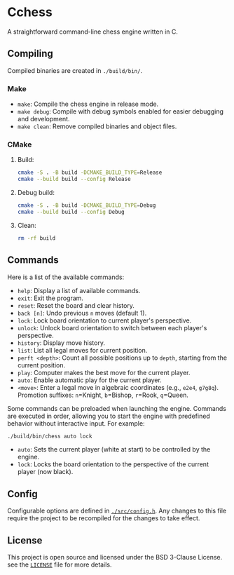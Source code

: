 # Cchess

A straightforward command-line chess engine written in C.

## Compiling

Compiled binaries are created in `./build/bin/`.

### Make

* `make`: Compile the chess engine in release mode.
* `make debug`: Compile with debug symbols enabled for easier debugging and development.
* `make clean`: Remove compiled binaries and object files.

### CMake

1. Build:
    ```bash
    cmake -S . -B build -DCMAKE_BUILD_TYPE=Release
    cmake --build build --config Release
    ```
2. Debug build:
    ```bash
    cmake -S . -B build -DCMAKE_BUILD_TYPE=Debug
    cmake --build build --config Debug
    ```
3. Clean:
    ```bash
    rm -rf build
    ```

## Commands

Here is a list of the available commands:

* `help`: Display a list of available commands.
* `exit`: Exit the program.
* `reset`: Reset the board and clear history.
* `back [n]`: Undo previous `n` moves (default 1).
* `lock`: Lock board orientation to current player's perspective.
* `unlock`: Unlock board orientation to switch between each player's perspective.
* `history`: Display move history.
* `list`: List all legal moves for current position.
* `perft <depth>`: Count all possible positions up to `depth`, starting from the current position.
* `play`: Computer makes the best move for the current player.
* `auto`: Enable automatic play for the current player.
* `<move>`: Enter a legal move in algebraic coordinates (e.g., `e2e4`, `g7g8q`). Promotion suffixes: `n`=Knight, `b`=Bishop, `r`=Rook, `q`=Queen.

Some commands can be preloaded when launching the engine. Commands are executed in order, allowing you to start the engine with predefined behavior without interactive input. For example:

```bash
./build/bin/chess auto lock
```

* `auto`: Sets the current player (white at start) to be controlled by the engine.
* `lock`: Locks the board orientation to the perspective of the current player (now black).

## Config

Configurable options are defined in [`./src/config.h`](./src/config.h). Any changes to this file require the project to be recompiled for the changes to take effect.

## License

This project is open source and licensed under the BSD 3-Clause License. see the [`LICENSE`](LICENSE) file for more details.
